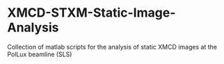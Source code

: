 # XMCD-STXM-Static-Image-Analysis
Collection of matlab scripts for the analysis of static XMCD images at the PolLux beamline (SLS)
